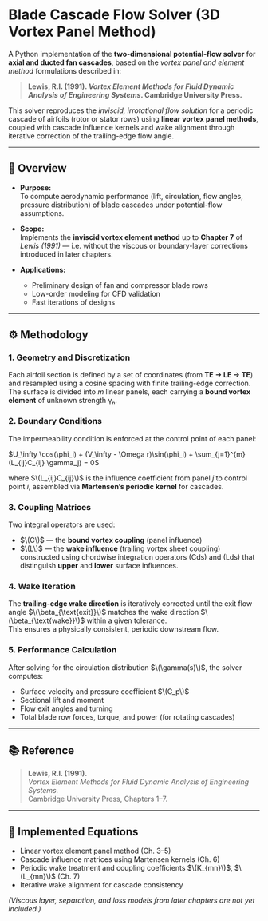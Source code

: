 # **Blade Cascade Flow Solver (3D Vortex Panel Method)**

A Python implementation of the **two-dimensional potential-flow solver** for **axial and ducted fan cascades**, based on the *vortex panel and element method* formulations described in:

> **Lewis, R.I. (1991). _Vortex Element Methods for Fluid Dynamic Analysis of Engineering Systems_. Cambridge University Press.**

This solver reproduces the *inviscid, irrotational flow solution* for a periodic cascade of airfoils (rotor or stator rows) using **linear vortex panel methods**, coupled with cascade influence kernels and wake alignment through iterative correction of the trailing-edge flow angle.

---

## 🧩 **Overview**

- **Purpose:**  
  To compute aerodynamic performance (lift, circulation, flow angles, pressure distribution) of blade cascades under potential-flow assumptions.

- **Scope:**  
  Implements the **inviscid vortex element method** up to **Chapter 7** of *Lewis (1991)* — i.e. without the viscous or boundary-layer corrections introduced in later chapters.

- **Applications:**  
  - Preliminary design of fan and compressor blade rows  
  - Low-order modeling for CFD validation  
  - Fast iterations of designs

---

## ⚙️ **Methodology**

### 1. **Geometry and Discretization**
Each airfoil section is defined by a set of coordinates (from **TE → LE → TE**) and resampled using a cosine spacing with finite trailing-edge correction.  
The surface is divided into *m* linear panels, each carrying a **bound vortex element** of unknown strength γₙ.

### 2. **Boundary Conditions**
The impermeability condition is enforced at the control point of each panel:

$U_\infty \cos(\phi_i) + (V_\infty - \Omega r)\sin(\phi_i) + \sum_{j=1}^{m} (L_{ij}C_{ij} \gamma_j) = 0$

where $\(L_{ij}C_{ij}\)$ is the influence coefficient from panel *j* to control point *i*, assembled via **Martensen’s periodic kernel** for cascades.

### 3. **Coupling Matrices**
Two integral operators are used:
- $\(C\)$ — the **bound vortex coupling** (panel influence)
- $\(L\)$ — the **wake influence** (trailing vortex sheet coupling)  
constructed using chordwise integration operators \(Cds\) and \(Lds\) that distinguish **upper** and **lower** surface influences.

### 4. **Wake Iteration**
The **trailing-edge wake direction** is iteratively corrected until the exit flow angle $\(\beta_{\text{exit}}\)$ matches the wake direction $\(\beta_{\text{wake}}\)$ within a given tolerance.  
This ensures a physically consistent, periodic downstream flow.

### 5. **Performance Calculation**
After solving for the circulation distribution $\(\gamma(s)\)$, the solver computes:
- Surface velocity and pressure coefficient $\(C_p\)$
- Sectional lift and moment
- Flow exit angles and turning
- Total blade row forces, torque, and power (for rotating cascades)

---

## 📚 **Reference**

> **Lewis, R.I. (1991).**  
> *Vortex Element Methods for Fluid Dynamic Analysis of Engineering Systems.*  
> Cambridge University Press, Chapters 1–7.

---

## 🧠 **Implemented Equations**

- Linear vortex element panel method (Ch. 3–5)  
- Cascade influence matrices using Martensen kernels (Ch. 6)  
- Periodic wake treatment and coupling coefficients $\(K_{mn}\)$, $\(L_{mn}\)$ (Ch. 7)  
- Iterative wake alignment for cascade consistency  

*(Viscous layer, separation, and loss models from later chapters are not yet included.)*

